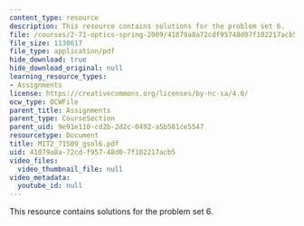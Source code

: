 ```yaml
---
content_type: resource
description: This resource contains solutions for the problem set 6.
file: /courses/2-71-optics-spring-2009/41079a8a72cdf95748d07f102217acb5_MIT2_71S09_gsol6.pdf
file_size: 1130617
file_type: application/pdf
hide_download: true
hide_download_original: null
learning_resource_types:
- Assignments
license: https://creativecommons.org/licenses/by-nc-sa/4.0/
ocw_type: OCWFile
parent_title: Assignments
parent_type: CourseSection
parent_uid: 9e91e110-cd2b-2d2c-0492-a5b581ce5547
resourcetype: Document
title: MIT2_71S09_gsol6.pdf
uid: 41079a8a-72cd-f957-48d0-7f102217acb5
video_files:
  video_thumbnail_file: null
video_metadata:
  youtube_id: null
---
```

This resource contains solutions for the problem set 6.